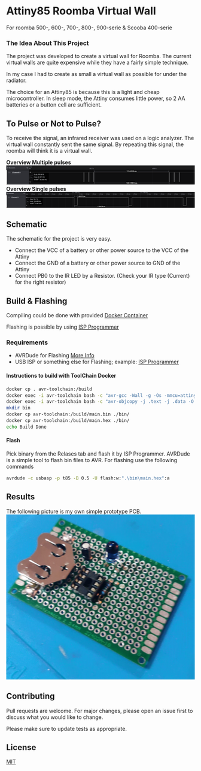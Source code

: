 # Attiny85 Roomba Virtual Wall

For roomba 500-, 600-, 700-, 800-, 900-serie & Scooba 400-serie


### The Idea About This Project
The project was developed to create a virtual wall for Roomba. The current virtual walls are quite expensive while they have a fairly simple technique.

In my case I had to create as small a virtual wall as possible for under the radiator.

The choice for an Attiny85 is because this is a light and cheap microcontroller. In sleep mode, the Attiny consumes little power, so 2 AA batteries or a button cell are sufficient.


## To Pulse or Not to Pulse?
To receive the signal, an infrared receiver was used on a logic analyzer. The virtual wall constantly sent the same signal. By repeating this signal, the roomba will think it is a virtual wall.

**Overview Multiple pulses**
![image](images/sig1.png)
**Overview Single pulses**
![image](images/sig2.png)


## Schematic
The schematic for the project is very easy.

- Connect the VCC of a battery or other power source to the VCC of the Attiny
- Connect the GND of a battery or other power source to GND of the Attiny
- Connect PB0 to the IR LED by a Resistor. (Check your IR type (Current) for the right resistor)


## Build & Flashing
Compiling could be done with provided [Docker Container](https://hub.docker.com/repository/docker/jjveldscholten/avr_toolchain)

Flashing is possible by using [ISP Programmer](https://www.amazon.com/HiLetgo-ATMEGA8-Programmer-USBasp-Cable/dp/B00AX4WQ00/ref=sr_1_1_sspa?dchild=1&keywords=avr+isp&qid=1627924687&sr=8-1-spons&psc=1&spLa=ZW5jcnlwdGVkUXVhbGlmaWVyPUFGQUtUNUhKNjlPMjImZW5jcnlwdGVkSWQ9QTA2MTA3NzYzS05YT0UwTFBBWFpQJmVuY3J5cHRlZEFkSWQ9QTEwMTAxNzAyRFRPWEg0MldNQktEJndpZGdldE5hbWU9c3BfYXRmJmFjdGlvbj1jbGlja1JlZGlyZWN0JmRvTm90TG9nQ2xpY2s9dHJ1ZQ==)


### Requirements
- AVRDude for Flashing [More Info](https://learn.adafruit.com/usbtinyisp/download)
- USB ISP or something else for Flashing; example: [ISP Programmer](https://www.amazon.com/HiLetgo-ATMEGA8-Programmer-USBasp-Cable/dp/B00AX4WQ00/ref=sr_1_1_sspa?dchild=1&keywords=avr+isp&qid=1627924687&sr=8-1-spons&psc=1&spLa=ZW5jcnlwdGVkUXVhbGlmaWVyPUFGQUtUNUhKNjlPMjImZW5jcnlwdGVkSWQ9QTA2MTA3NzYzS05YT0UwTFBBWFpQJmVuY3J5cHRlZEFkSWQ9QTEwMTAxNzAyRFRPWEg0MldNQktEJndpZGdldE5hbWU9c3BfYXRmJmFjdGlvbj1jbGlja1JlZGlyZWN0JmRvTm90TG9nQ2xpY2s9dHJ1ZQ==)

#### Instructions to build with ToolChain Docker

```bash
docker cp . avr-toolchain:/build
docker exec -i avr-toolchain bash -c "avr-gcc -Wall -g -Os -mmcu=attiny85 -o main.bin main.c"
docker exec -i avr-toolchain bash -c "avr-objcopy -j .text -j .data -O ihex main.bin main.hex"
mkdir bin    
docker cp avr-toolchain:/build/main.bin ./bin/
docker cp avr-toolchain:/build/main.hex ./bin/
echo Build Done
```


#### Flash
Pick binary from the Relases tab and flash it by ISP Programmer. AVRDude is a simple tool to flash bin files to AVR.
For flashing use the following commands

```bash
avrdude -c usbasp -p t85 -B 0.5 -U flash:w:".\bin\main.hex":a 
```


## Results
The following picture is my own simple prototype PCB. 
![image](images/pcb.jpeg)

## Contributing
Pull requests are welcome. For major changes, please open an issue first to discuss what you would like to change.

Please make sure to update tests as appropriate.

## License
[MIT](https://choosealicense.com/licenses/mit/)